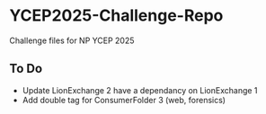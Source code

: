 # YCEP2025-Challenge-Repo

Challenge files for NP YCEP 2025

## To Do

- Update LionExchange 2 have a dependancy on LionExchange 1
- Add double tag for 	ConsumerFolder 3 (web, forensics)
